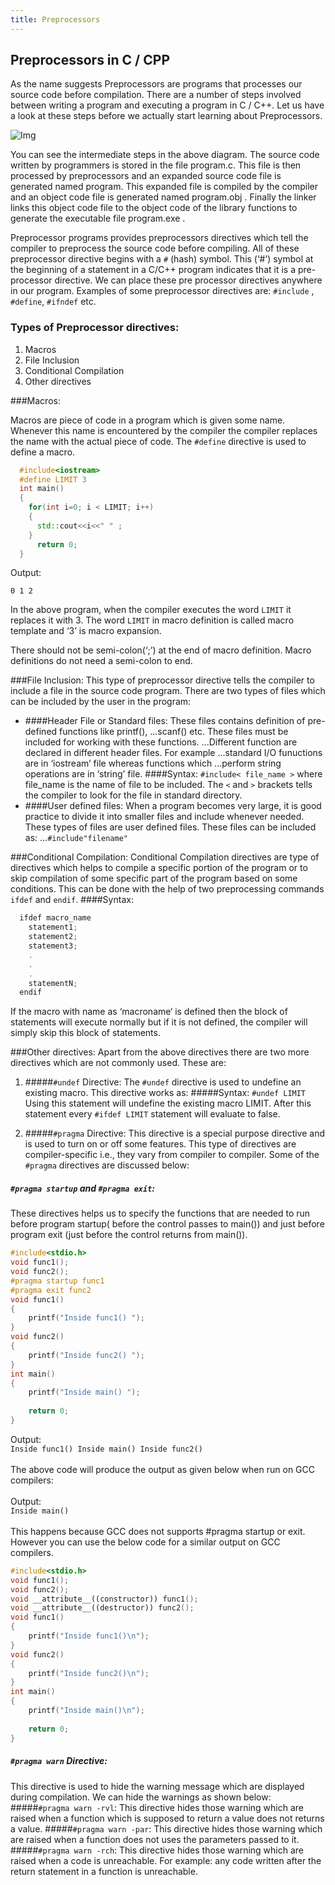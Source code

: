 ```yaml
---
title: Preprocessors
---
```


## Preprocessors in C / CPP

As the name suggests Preprocessors are programs that processes our source code before compilation. There are a number of steps involved between writing a program and executing a program in C / C++. Let us have a look at these steps before we actually start learning about Preprocessors.

![Img](https://i.imgur.com/Pb0aTkV.png)

You can see the intermediate steps in the above diagram. The source code written by programmers is stored in the file program.c. This file is then processed by preprocessors and an expanded source code file is generated named program. This expanded file is compiled by the compiler and an object code file is generated named program.obj . Finally the linker links this object code file to the object code of the library functions to generate the executable file program.exe .

Preprocessor programs provides preprocessors directives which tell the compiler to preprocess the source code before compiling. All of these preprocessor directive begins with a `#` (hash) symbol. This (‘#’) symbol at the beginning of a statement in a C/C++ program indicates that it is a pre-processor directive. We can place these pre processor directives anywhere in our program. Examples of some preprocessor directives are: `#include` , `#define`, `#ifndef` etc.

### Types of Preprocessor directives:

1. Macros
2. File Inclusion
3. Conditional Compilation
4. Other directives

###Macros:

Macros are piece of code in a program which is given some name. Whenever this name is encountered by the compiler the compiler replaces the name with the actual piece of code. The `#define` directive is used to define a macro.

```cpp
  #include<iostream>
  #define LIMIT 3
  int main()
  {
    for(int i=0; i < LIMIT; i++)
    {
	  std::cout<<i<<" " ;
	}
	  return 0;
  }
```

Output:

`0 1 2`

In the above program, when the compiler executes the word `LIMIT` it replaces it with 3. The word `LIMIT` in macro definition is called macro template and ‘3’ is macro expansion.

There should not be semi-colon(‘;’) at the end of macro definition. Macro definitions do not need a semi-colon to end.

###File Inclusion: 
This type of preprocessor directive tells the compiler to include a file in the source code program. There are two types of files which can be included by the user in the program:
* ####Header File or Standard files: 
These files contains definition of pre-defined functions like printf(), ...scanf() etc. These files must be included for working with these functions. ...Different function are declared in different header files. For example ...standard I/O funuctions are in ‘iostream’ file whereas functions which ...perform string operations are in ‘string’ file.
####Syntax:
`#include< file_name >`
 where file_name is the name of file to be included. The `<` and `>` brackets  tells the compiler to look for the file in standard directory.
* ####User defined files: 
When a program becomes very large, it is good practice to divide it into smaller files and include whenever needed. These types of files are user defined files. These files can be included as:
...`#include"filename"`

###Conditional Compilation: 
Conditional Compilation directives are type of directives which helps to compile a specific portion of the program or to skip compilation of some specific part of the program based on some conditions. This can be done with the help of two preprocessing commands `ifdef` and `endif`.
####Syntax:
```cpp
  ifdef macro_name
    statement1;
    statement2;
    statement3;
    .
    .
    .
    statementN;
  endif
```
If the macro with name as ‘macroname‘ is defined then the block of statements will execute normally but if it is not defined, the compiler will simply skip this block of statements.

###Other directives: 
Apart from the above directives there are two more directives which are not commonly used. These are:
1. #####`#undef` Directive: 
The `#undef` directive is used to undefine an existing macro. This directive works as:
#####Syntax:
`#undef LIMIT`
Using this statement will undefine the existing macro LIMIT. After this statement every `#ifdef LIMIT` statement will evaluate to false.

2. #####`#pragma` Directive: 
This directive is a special purpose directive and is used to turn on or off some features. This type of directives are compiler-specific i.e., they vary from compiler to compiler. Some of the `#pragma` directives are discussed below:
##### `#pragma startup` and `#pragma exit`:
These directives helps us to specify the functions that are needed to run before program startup( before the control passes to main()) and just before program exit (just before the control returns from main()).
```cpp
#include<stdio.h>
void func1();
void func2();
#pragma startup func1
#pragma exit func2 
void func1()
{
    printf("Inside func1() ");
}
void func2()
{
    printf("Inside func2() ");   
}
int main()
{
    printf("Inside main() ");
     
    return 0;
}
```
Output:  
`Inside func1() Inside main() Inside func2() `  
<br>
The above code will produce the output as given below when run on GCC compilers:  
<br>
Output:  
`Inside main()`  
<br>
This happens because GCC does not supports #pragma startup or exit. However you can use the below code for a similar output on GCC compilers.
```cpp
#include<stdio.h>
void func1();
void func2();
void __attribute__((constructor)) func1();
void __attribute__((destructor)) func2();
void func1()
{
    printf("Inside func1()\n");
}
void func2()
{
    printf("Inside func2()\n"); 
}
int main()
{
    printf("Inside main()\n");
     
    return 0;
}
```
##### `#pragma warn` Directive:
This directive is used to hide the warning message which are displayed during compilation.
We can hide the warnings as shown below:
#####`#pragma warn -rvl`:
This directive hides those warning which are raised when a function which is supposed to return a value does not returns a value.
#####`#pragma warn -par`:
This directive hides those warning which are raised when a function does not uses the parameters passed to it.
#####`#pragma warn -rch`:
This directive hides those warning which are raised when a code is unreachable. For example: any code written after the return statement in a function is unreachable.